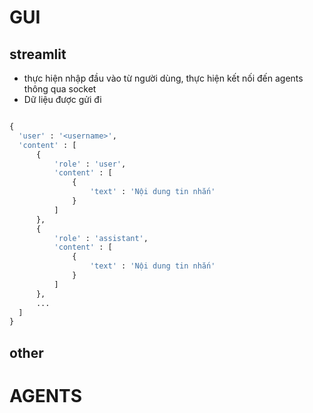 # GUI

## streamlit

- thực hiện nhập đầu vào từ người dùng, thực hiện kết nối đến agents thông qua socket
- Dữ liệu được gửi đi
```python

{
  'user' : '<username>',
  'content' : [
      {
          'role' : 'user',
          'content' : [
              {
                  'text' : 'Nội dung tin nhắn'
              }
          ]
      },
      {
          'role' : 'assistant',
          'content' : [
              {
                  'text' : 'Nội dung tin nhắn'
              }
          ]
      },
      ...
  ]
}

```

## other

# AGENTS
